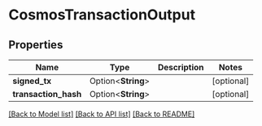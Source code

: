 # CosmosTransactionOutput

## Properties

| Name                  | Type               | Description | Notes       |
| --------------------- | ------------------ | ----------- | ----------- |
| **signed\_tx**        | Option<**String**> |             | \[optional] |
| **transaction\_hash** | Option<**String**> |             | \[optional] |

[\[Back to Model list\]](./#documentation-for-models) [\[Back to API list\]](./#documentation-for-api-endpoints) [\[Back to README\]](./)
